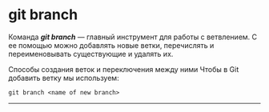 # **git branch**

Команда ***git branch*** — главный инструмент для работы с ветвлением. С ее помощью можно добавлять новые ветки, перечислять и переименовывать существующие и удалять их.

Способы создания веток и переключения между ними
Чтобы в Git добавить ветку мы используем:

````bash=
git branch <name of new branch>
````

----
